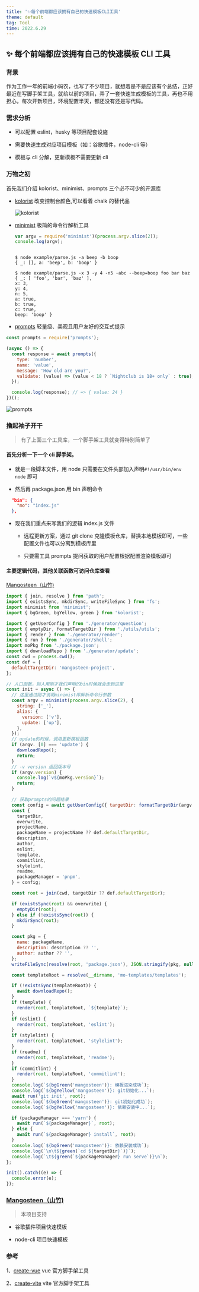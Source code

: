 ```yaml
---
title: '✨每个前端都应该拥有自己的快速模板CLI工具'
theme: default
tag: Tool
time: 2022.6.29
---
```


## ✨ 每个前端都应该拥有自己的快速模板 CLI 工具

### 背景

作为工作一年的前端小码农，也写了不少项目，就想着是不是应该有个总结，正好最近在写脚手架工具，就给以前的项目，弄了一套快速生成模板的工具，再也不用担心，每次开新项目，环境配置半天，都还没有还是写代码。

### 需求分析

- 可以配置 eslint，husky 等项目配套设施

- 需要快速生成对应项目模板（如：谷歌插件，node-cli 等）

- 模板与 cli 分解，更新模板不需要更新 cli

### 万物之初

首先我们介绍 kolorist、minimist、prompts 三个必不可少的开源库

- [kolorist](https://github.com/marvinhagemeister/kolorist) 改变控制台颜色,可以看着 chalk 的替代品

  ![kolorist](/articles/kolorist.svg)

- [minimist](https://github.com/substack/minimist) 极简的命令行解析工具

  ```js
  var argv = require('minimist')(process.argv.slice(2));
  console.log(argv);
  ```

  ```shell

  $ node example/parse.js -a beep -b boop
  { _: [], a: 'beep', b: 'boop' }

  $ node example/parse.js -x 3 -y 4 -n5 -abc --beep=boop foo bar baz
  { _: [ 'foo', 'bar', 'baz' ],
  x: 3,
  y: 4,
  n: 5,
  a: true,
  b: true,
  c: true,
  beep: 'boop' }

  ```

- [prompts](https://github.com/terkelg/prompts) 轻量级、美观且用户友好的交互式提示

```js
const prompts = require('prompts');

(async () => {
  const response = await prompts({
    type: 'number',
    name: 'value',
    message: 'How old are you?',
    validate: (value) => (value < 18 ? `Nightclub is 18+ only` : true),
  });

  console.log(response); // => { value: 24 }
})();
```

![prompts](/articles/prompts.gif)

### 撸起袖子开干

> 有了上面三个工具库，一个脚手架工具就变得特别简单了

#### 首先分析一下一个 cli 脚手架。

- 就是一段脚本文件，用 node 只需要在文件头部加入声明`#!/usr/bin/env node` 即可

- 然后再 package.json 用 bin 声明命令

```json
  "bin": {
    "mo": "index.js"
  },
```

- 现在我们重点来写我们的逻辑 index.js 文件

  - 远程更新方案，通过 git clone 克隆模板仓库，替换本地模板即可，一些配置文件也可以分离到模板库里

  - 只要需工具 prompts 提问获取的用户配置根据配置渲染模板即可

#### 主要逻辑代码，其他关联函数可访问仓库查看

[Mangosteen（山竹)](https://github.com/kinfuyang/mangosteen)

```js
import { join, resolve } from 'path';
import { existsSync, mkdirSync, writeFileSync } from 'fs';
import minimist from 'minimist';
import { bgGreen, bgYellow, green } from 'kolorist';

import { getUserConfig } from './generator/question';
import { emptyDir, formatTargetDir } from './utils/utils';
import { render } from './generator/render';
import { run } from './generator/shell';
import moPkg from './package.json';
import { downloadRepo } from './generator/update';
const cwd = process.cwd();
const def = {
  defaultTargetDir: 'mangosteen-project',
};

// 人口函数，别人用刚才我们声明的bin时候就会走到这里
const init = async () => {
  // 这里通过刚才说明minimist库解析命令行参数
  const argv = minimist(process.argv.slice(2), {
    string: ['_'],
    alias: {
      version: ['v'],
      update: ['up'],
    },
  });
  // update的时候，调用更新模板函数
  if (argv._[0] === 'update') {
    downloadRepo();
    return;
  }
  // -v version 返回版本号
  if (argv.version) {
    console.log(`v${moPkg.version}`);
    return;
  }

  // 获取prompts的问题结果
  const config = await getUserConfig({ targetDir: formatTargetDir(argv._[0]) });
  const {
    targetDir,
    overwrite,
    projectName,
    packageName = projectName ?? def.defaultTargetDir,
    description,
    author,
    eslint,
    template,
    commitlint,
    stylelint,
    readme,
    packageManager = 'pnpm',
  } = config;

  const root = join(cwd, targetDir ?? def.defaultTargetDir);

  if (existsSync(root) && overwrite) {
    emptyDir(root);
  } else if (!existsSync(root)) {
    mkdirSync(root);
  }

  const pkg = {
    name: packageName,
    description: description ?? '',
    author: author ?? '',
  };
  writeFileSync(resolve(root, 'package.json'), JSON.stringify(pkg, null, 2));

  const templateRoot = resolve(__dirname, 'mo-templates/templates');

  if (!existsSync(templateRoot)) {
    await downloadRepo();
  }
  if (template) {
    render(root, templateRoot, `${template}`);
  }
  if (eslint) {
    render(root, templateRoot, 'eslint');
  }
  if (stylelint) {
    render(root, templateRoot, 'stylelint');
  }
  if (readme) {
    render(root, templateRoot, 'readme');
  }
  if (commitlint) {
    render(root, templateRoot, 'commitlint');
  }
  console.log(`${bgGreen('mangosteen')}: 模板渲染成功`);
  console.log(`${bgYellow('mangosteen')}: git初始化...`);
  await run('git init', root);
  console.log(`${bgGreen('mangosteen')}: git初始化成功`);
  console.log(`${bgYellow('mangosteen')}: 依赖安装中...`);

  if (packageManager === 'yarn') {
    await run(`${packageManager}`, root);
  } else {
    await run(`${packageManager} install`, root);
  }
  console.log(`${bgGreen('mangosteen')}: 依赖安装成功`);
  console.log(`\n\t${green(`cd ${targetDir}`)}`);
  console.log(`\t${green(`${packageManager} run serve`)}\n`);
};

init().catch((e) => {
  console.error(e);
});
```

### [Mangosteen（山竹)](https://github.com/alqmc/mangosteen)

> 本项目支持

- 谷歌插件项目快速模板

- node-cli 项目快速模板

### 参考

1、[create-vue](https://github.com/vuejs/create-vue) vue 官方脚手架工具

2、[create-vite](https://github.com/vitejs/vite/tree/main/packages/create-vite) vite 官方脚手架工具
